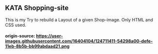 ## KATA Shopping-site

This is my Try to rebuild a Layout of a given Shop-image. Only HTML and CSS used.

#### origin-source: https://user-images.githubusercontent.com/16404104/124711411-54298a00-defe-11eb-8b5b-bb99abdaad21.png
